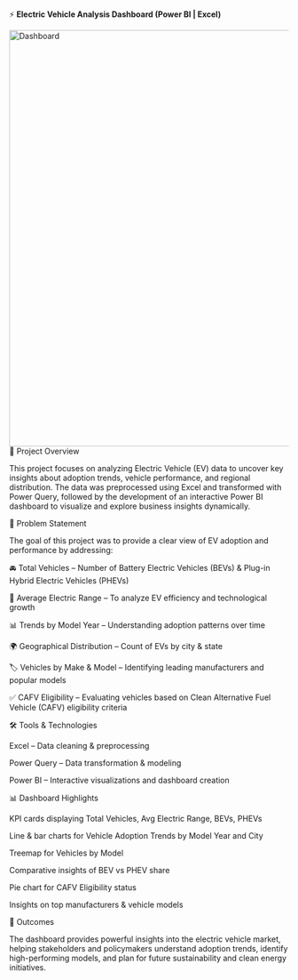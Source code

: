 ⚡ **Electric Vehicle Analysis Dashboard (Power BI | Excel)**


<img width="1333" height="749" alt="Dashboard" src="https://github.com/user-attachments/assets/a5989326-ea46-4d00-9afe-e22b621484d6" />
📌 Project Overview

This project focuses on analyzing Electric Vehicle (EV) data to uncover key insights about adoption trends, vehicle performance, and regional distribution. The data was preprocessed using Excel and transformed with Power Query, followed by the development of an interactive Power BI dashboard to visualize and explore business insights dynamically.

🔎 Problem Statement

The goal of this project was to provide a clear view of EV adoption and performance by addressing:

🚘 Total Vehicles – Number of Battery Electric Vehicles (BEVs) & Plug-in Hybrid Electric Vehicles (PHEVs)

🔋 Average Electric Range – To analyze EV efficiency and technological growth

📊 Trends by Model Year – Understanding adoption patterns over time

🌍 Geographical Distribution – Count of EVs by city & state

🏷️ Vehicles by Make & Model – Identifying leading manufacturers and popular models

✅ CAFV Eligibility – Evaluating vehicles based on Clean Alternative Fuel Vehicle (CAFV) eligibility criteria

🛠️ Tools & Technologies

Excel – Data cleaning & preprocessing

Power Query – Data transformation & modeling

Power BI – Interactive visualizations and dashboard creation

📊 Dashboard Highlights

KPI cards displaying Total Vehicles, Avg Electric Range, BEVs, PHEVs

Line & bar charts for Vehicle Adoption Trends by Model Year and City

Treemap for Vehicles by Model

Comparative insights of BEV vs PHEV share

Pie chart for CAFV Eligibility status

Insights on top manufacturers & vehicle models

🚀 Outcomes

The dashboard provides powerful insights into the electric vehicle market, helping stakeholders and policymakers understand adoption trends, identify high-performing models, and plan for future sustainability and clean energy initiatives.

